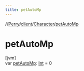 ```yaml
---
title: petAutoMp
---
```

//[Perry](../../../index.html)/[client](../index.html)/[Character](index.html)/[petAutoMp](pet-auto-mp.html)



# petAutoMp



[jvm]\
var [petAutoMp](pet-auto-mp.html): [Int](https://kotlinlang.org/api/latest/jvm/stdlib/kotlin/-int/index.html) = 0




